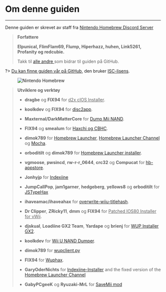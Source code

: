 # Om denne guiden
---
Denne guiden er skrevet av staff fra [Nintendo Homebrew Discord Server](https://discord.gg/C29hYvh)

> **Forfattere**
> 
> **Elpunical, FlimFlam69, Flump, Hiperhazz, huhen, Link5261, Profanity og redcubie.**
> 
> Takk til [alle andre ](https://github.com/hacks-guide/Guide-WiiU/graphs/contributors) som bidrar til guiden på GitHub.

?> [Du kan finne guiden vår på GitHub](https://github.com/hacks-guide/Guide-WiiU), den bruker [ISC-lisens](https://github.com/hacks-guide/Guide-WiiU/blob/master/LICENSE.md).

<figure class="thumbnails">
    <img src="docs/assets/img/nh.jpg" alt="Nintendo Homebrew" title="Nintendo Homebrew">
</figure>

>
> **Utviklere og verktøy**
> 
> - **dragbe** og **FIX94** for <u>d2x cIOS Installer</u>.
> 
> - **koolkdev** og **FIX94** for [disc2app](https://github.com/koolkdev/disc2app).
> 
> - **Maxternal/DarkMatterCore** for [Dump Mii NAND](https://code.google.com/p/gbadev/).
> 
> - **FIX94** og **smealum** for [Haxchi og CBHC](https://github.com/FIX94/haxchi).
> 
> - **dimok789** for [Homebrew Launcher](https://github.com/dimok789/homebrew_launcher), [Homebrew Launcher Channel](https://github.com/dimok789/homebrew_launcher) og [Mocha](https://github.com/dimok789/mocha).
> 
> - **orboditilt** og **dimok789** for [Homebrew Launcher installer](https://github.com/wiiu-env/homebrew_launcher_installer).
> 
> - **vgmoose**, **pwsincd**, **rw-r-r_0644**, **crc32** og **Compucat** for [hb-appstore](https://github.com/vgmoose/hb-appstore).
> 
> - **Jonhyjp** for [Indexiine](https://gbatemp.net/threads/indexiine-load-cfw-during-boot-and-offline-without-a-vc-ds-title.553681/)
> 
> - **JumpCallPop**, **jam1garner**, **hedgeberg**, **yellows8** og **orboditilt** for [JSTypeHax](https://github.com/wiiu-env/JsTypeHax)
> 
> - **ihaveamac/ihaveahax** for [overwrite-wiiu-titlehash](https://github.com/ihaveamac/overwrite-wiiu-titlehash).
> 
> - **Dr Clipper**, **ZRicky11**, **dmm** og **FIX94** for <u>Patched IOS80 Installer for vWii</u>.
> 
> - **djskual**, **Loadiine GX2 Team**, **Yardape** og **brienj** for [WUP Installer GX2](https://sourceforge.net/projects/wup-installer-gx2/).
> 
> - **koolkdev** for [Wii U NAND Dumper](https://github.com/koolkdev/wiiu-nanddumper).
> 
> - **dimok789** for [wupclient.py](https://github.com/dimok789/mocha/blob/master/ios_mcp/wupclient.py)
> 
> - **FIX94** for [Wuphax](https://github.com/FIX94/wuphax).
> 
> - **GaryOderNichts** for [Indexiine-Installer](https://github.com/GaryOderNichts/indexiine-installer) and the fixed version of the [Homebrew Launcher Channel](https://github.com/GaryOderNichts/homebrew_launcher/)
> 
> - **GabyPCgeeK** og **Ryuzaki-MrL** for [SaveMii mod](https://github.com/GabyPCgeeK/savemii)
